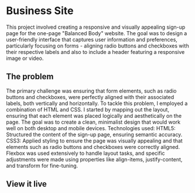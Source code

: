# Business Site

This project involved creating a responsive and visually appealing sign-up page for the one-page "Balanced Body" website. The goal was to design a user-friendly interface that captures user information and preferences, particularly focusing on forms - aligning radio buttons and checkboxes with their respective labels and also to include a header featuring a responsive image or video.

## The problem

The primary challenge was ensuring that form elements, such as radio buttons and checkboxes, were perfectly aligned with their associated labels, both vertically and horizontally. To tackle this problem, I employed a combination of HTML and CSS. I started by mapping out the layout, ensuring that each element was placed logically and aesthetically on the page. The goal was to create a clean, minimalist design that would work well on both desktop and mobile devices. Technologies used: 
HTML5: Structured the content of the sign-up page, ensuring semantic accuracy.
CSS3: Applied styling to ensure the page was visually appealing and that elements such as radio buttons and checkboxes were correctly aligned. Flexbox was used extensively to handle layout tasks, and specific adjustments were made using properties like align-items, justify-content, and transform for fine-tuning.

## View it live

